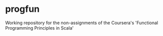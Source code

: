 progfun
=======

Working repository for the non-assignments of the Coursera's 'Functional Programming Principles in Scala'

